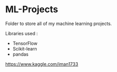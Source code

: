 # ML-Projects

Folder to store all of my machine learning projects.

Libraries used :

- TensorFlow
- Scikit-learn
- pandas

https://www.kaggle.com/iman1733
